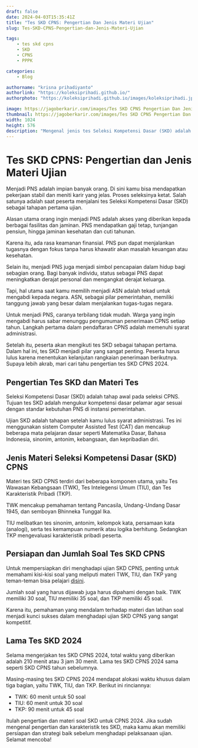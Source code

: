 ```yaml
---
draft: false
date: 2024-04-03T15:35:41Z
title: "Tes SKD CPNS: Pengertian Dan Jenis Materi Ujian"
slug: Tes-SKD-CPNS-Pengertian-dan-Jenis-Materi-Ujian

tags:
    - tes skd cpns
    - SKD
    - CPNS
    - PPPK

categories:
    - Blog

authorname: "krisna prihadiyanto"
authorlink: "https://koleksiprihadi.github.io/"
authorphoto: "https://koleksiprihadi.github.io/images/koleksiprihadi.jpeg"

image: https://jagoberkarir.com/images/Tes SKD CPNS Pengertian Dan Jenis Materi Ujian.png
thumbnail: https://jagoberkarir.com/images/Tes SKD CPNS Pengertian Dan Jenis Materi Ujian.png
width: 1024
height: 576
description: "Mengenal jenis tes Seleksi Kompetensi Dasar (SKD) adalah hal penting supaya peserta mampu memuat persiapan baik. Simak penjelasan lengkapnya di sini."
---
```


# Tes SKD CPNS: Pengertian dan Jenis Materi Ujian

Menjadi PNS adalah impian banyak orang. Di sini kamu bisa mendapatkan pekerjaan stabil dan meniti karir yang jelas. Proses seleksinya ketat. Salah satunya adalah saat peserta menjalani tes Seleksi Kompetensi Dasar (SKD) sebagai tahapan pertama ujian.

Alasan utama orang ingin menjadi PNS adalah akses yang diberikan kepada berbagai fasilitas dan jaminan. PNS mendapatkan gaji tetap, tunjangan pensiun, hingga jaminan kesehatan dan cuti tahunan.

Karena itu, ada rasa keamanan finansial. PNS pun dapat menjalankan tugasnya dengan fokus tanpa harus khawatir akan masalah keuangan atau kesehatan.

Selain itu, menjadi PNS juga menjadi simbol pencapaian dalam hidup bagi sebagian orang. Bagi banyak individu, status sebagai PNS dapat meningkatkan derajat personal dan mengangkat derajat keluarga.

Tapi, hal utama saat kamu memilih menjadi ASN adalah tekad untuk mengabdi kepada negara. ASN, sebagai pilar pemerintahan, memiliki tanggung jawab yang besar dalam menjalankan tugas-tugas negara.

Untuk menjadi PNS, caranya terbilang tidak mudah. Warga yang ingin mengabdi harus sabar menunggu pengumuman penerimaan CPNS setiap tahun. Langkah pertama dalam pendaftaran CPNS adalah memenuhi syarat administrasi.

Setelah itu, peserta akan mengikuti tes SKD sebagai tahapan pertama. Dalam hal ini, tes SKD menjadi pilar yang sangat penting. Peserta harus lulus karena menentukan kelanjutan rangkaian penerimaan berikutnya. Supaya lebih akrab, mari cari tahu pengertian tes SKD CPNS 2024.


## Pengertian Tes SKD dan Materi Tes
Seleksi Kompetensi Dasar (SKD) adalah tahap awal pada seleksi CPNS. Tujuan tes SKD adalah mengukur kompetensi dasar pelamar agar sesuai dengan standar kebutuhan PNS di instansi pemerintahan. 

Ujian SKD adalah tahapan setelah kamu lulus syarat administrasi. Tes ini menggunakan sistem Computer Assisted Test (CAT) dan mencakup beberapa mata pelajaran dasar seperti Matematika Dasar, Bahasa Indonesia, sinonim, antonim, kebangsaan, dan kepribadian diri.

## Jenis Materi Seleksi Kompetensi Dasar (SKD) CPNS

Materi tes SKD CPNS terdiri dari beberapa komponen utama, yaitu Tes Wawasan Kebangsaan (TWK), Tes Intelegensi Umum (TIU), dan Tes Karakteristik Pribadi (TKP). 

TWK mencakup pemahaman tentang Pancasila, Undang-Undang Dasar 1945, dan semboyan Bhinneka Tunggal Ika. 

TIU melibatkan tes sinonim, antonim, kelompok kata, persamaan kata (analogi), serta tes kemampuan numerik atau logika berhitung. Sedangkan TKP mengevaluasi karakteristik pribadi peserta.

## Persiapan dan Jumlah Soal Tes SKD CPNS

Untuk mempersiapkan diri menghadapi ujian SKD CPNS, penting untuk memahami kisi-kisi soal yang meliputi materi TWK, TIU, dan TKP yang teman-teman bisa pelajari [disini](https://jagoberkarir.com/categories/bank-soal). 

Jumlah soal yang harus dijawab juga harus dipahami dengan baik. TWK memiliki 30 soal, TIU memiliki 35 soal, dan TKP memiliki 45 soal. 

Karena itu, pemahaman yang mendalam terhadap materi dan latihan soal menjadi kunci sukses dalam menghadapi ujian SKD CPNS yang sangat kompetitif.

## Lama Tes SKD 2024
Selama mengerjakan tes SKD CPNS 2024, total waktu yang diberikan adalah 210 menit atau 3 jam 30 menit. Lama tes SKD CPNS 2024 sama seperti SKD CPNS tahun sebelumnya. 

Masing-masing tes SKD CPNS 2024 mendapat alokasi waktu khusus dalam tiga bagian, yaitu TWK, TIU, dan TKP. Berikut ini rinciannya:

* TWK: 60 menit untuk 50 soal 
* TIU: 60 menit untuk 30 soal 
* TKP: 90 menit untuk 45 soal

Itulah pengertian dan materi soal SKD untuk CPNS 2024. Jika sudah mengenal pengertian dan karakteristik tes SKD, maka kamu akan memiliki persiapan dan strategi baik sebelum menghadapi pelaksanaan ujian. Selamat mencoba!
